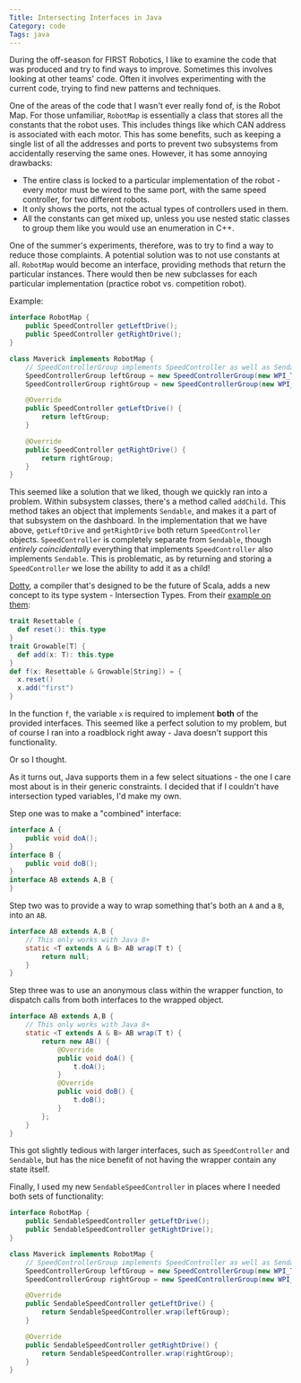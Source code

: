 ```yaml
---
Title: Intersecting Interfaces in Java
Category: code
Tags: java
---
```


During the off-season for FIRST Robotics, I like to examine the code that was produced and try to find ways to improve.
Sometimes this involves looking at other teams' code.
Often it involves experimenting with the current code, trying to find new patterns and techniques.

One of the areas of the code that I wasn't ever really fond of, is the Robot Map.
For those unfamiliar, `RobotMap` is essentially a class that stores all the constants that the robot uses.
This includes things like which CAN address is associated with each motor.
This has some benefits, such as keeping a single list of all the addresses and ports to prevent two subsystems from accidentally reserving the same ones.
However, it has some annoying drawbacks:

- The entire class is locked to a particular implementation of the robot - every motor must be wired to the same port, with the same speed controller, for two different robots.
- It only shows the ports, not the actual types of controllers used in them.
- All the constants can get mixed up, unless you use nested static classes to group them like you would use an enumeration in C++.

One of the summer's experiments, therefore, was to try to find a way to reduce those complaints.
A potential solution was to not use constants at all.
`RobotMap` would become an interface, providing methods that return the particular instances.
There would then be new subclasses for each particular implementation (practice robot vs. competition robot).

Example:

```java
interface RobotMap {
    public SpeedController getLeftDrive();
    public SpeedController getRightDrive();
}

class Maverick implements RobotMap {
    // SpeedControllerGroup implements SpeedController as well as Sendable
    SpeedControllerGroup leftGroup = new SpeedControllerGroup(new WPI_TalonSRX(8), new WPI_TalonSRX(9));
    SpeedControllerGroup rightGroup = new SpeedControllerGroup(new WPI_TalonSRX(4), new WPI_TalonSRX(5));

    @Override
    public SpeedController getLeftDrive() {
        return leftGroup;
    }

    @Override
    public SpeedController getRightDrive() {
        return rightGroup;
    }
}
```

This seemed like a solution that we liked, though we quickly ran into a problem.
Within subsystem classes, there's a method called `addChild`.
This method takes an object that implements `Sendable`, and makes it a part of that subsystem on the dashboard.
In the implementation that we have above, `getLeftDrive` and `getRightDrive` both return `SpeedController` objects.
`SpeedController` is completely separate from `Sendable`, though *entirely coincidentally* everything that implements `SpeedController` also implements `Sendable`.
This is problematic, as by returning and storing a `SpeedController` we lose the ability to add it as a child!

[Dotty](http://dotty.epfl.ch/), a compiler that's designed to be the future of Scala, adds a new concept to its type system - Intersection Types.
From their [example on them](http://dotty.epfl.ch/docs/reference/intersection-types.html):

```scala
trait Resettable {
  def reset(): this.type
}
trait Growable[T] {
  def add(x: T): this.type
}
def f(x: Resettable & Growable[String]) = {
  x.reset()
  x.add("first")
}
```

In the function `f`, the variable `x` is required to implement **both** of the provided interfaces.
This seemed like a perfect solution to my problem, but of course I ran into a roadblock right away - Java doesn't support this functionality.

Or so I thought.

As it turns out, Java supports them in a few select situations - the one I care most about is in their generic constraints.
I decided that if I couldn't have intersection typed variables, I'd make my own.

Step one was to make a "combined" interface:

```java
interface A {
    public void doA();
}
interface B {
    public void doB();
}
interface AB extends A,B {
}
```

Step two was to provide a way to wrap something that's both an `A` and a `B`, into an `AB`.

```java
interface AB extends A,B {
    // This only works with Java 8+
    static <T extends A & B> AB wrap(T t) {
        return null;
    }
}
```

Step three was to use an anonymous class within the wrapper function, to dispatch calls from both interfaces to the wrapped object.

```java
interface AB extends A,B {
    // This only works with Java 8+
    static <T extends A & B> AB wrap(T t) {
        return new AB() {
            @Override
            public void doA() {
                t.doA();
            }
            @Override
            public void doB() {
                t.doB();
            }
        };
    }
}
```

This got slightly tedious with larger interfaces, such as `SpeedController` and `Sendable`, but has the nice benefit of not having the wrapper contain any state itself.

Finally, I used my new `SendableSpeedController` in places where I needed both sets of functionality:

```java
interface RobotMap {
    public SendableSpeedController getLeftDrive();
    public SendableSpeedController getRightDrive();
}

class Maverick implements RobotMap {
    // SpeedControllerGroup implements SpeedController as well as Sendable
    SpeedControllerGroup leftGroup = new SpeedControllerGroup(new WPI_TalonSRX(8), new WPI_TalonSRX(9));
    SpeedControllerGroup rightGroup = new SpeedControllerGroup(new WPI_TalonSRX(4), new WPI_TalonSRX(5));

    @Override
    public SendableSpeedController getLeftDrive() {
        return SendableSpeedController.wrap(leftGroup);
    }

    @Override
    public SendableSpeedController getRightDrive() {
        return SendableSpeedController.wrap(rightGroup);
    }
}
```
